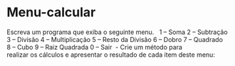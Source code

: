 # Menu-calcular
Escreva um programa que exiba o seguinte menu.    1 – Soma 2 – Subtração 3 – Divisão 4 – Multiplicação 5 – Resto da Divisão 6 – Dobro 7 – Quadrado 8 – Cubo 9 – Raiz Quadrada 0 – Sair   - Crie um método para realizar os cálculos e apresentar o resultado de cada item deste menu:
